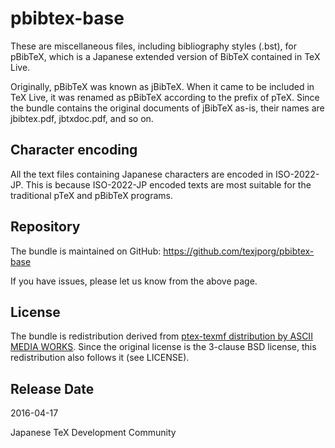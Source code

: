 # pbibtex-base

These are miscellaneous files, including bibliography styles (.bst),
for pBibTeX, which is a Japanese extended version of BibTeX contained in
TeX Live.

Originally, pBibTeX was known as jBibTeX. When it came to be included
in TeX Live, it was renamed as pBibTeX according to the prefix of pTeX.
Since the bundle contains the original documents of jBibTeX as-is,
their names are jbibtex.pdf, jbtxdoc.pdf, and so on.

## Character encoding

All the text files containing Japanese characters are encoded in
ISO-2022-JP. This is because ISO-2022-JP encoded texts are most suitable
for the traditional pTeX and pBibTeX programs.

## Repository

The bundle is maintained on GitHub:
https://github.com/texjporg/pbibtex-base

If you have issues, please let us know from the above page.

## License

The bundle is redistribution derived from [ptex-texmf distribution
by ASCII MEDIA WORKS](http://ascii.asciimw.jp/pb/ptex/).
Since the original license is the 3-clause BSD license,
this redistribution also follows it (see LICENSE).

## Release Date

2016-04-17

Japanese TeX Development Community
